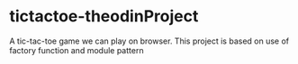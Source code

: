 # tictactoe-theodinProject
A tic-tac-toe game we can play on browser.
This project is based on use of factory function and module pattern
